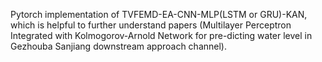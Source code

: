 Pytorch implementation of TVFEMD-EA-CNN-MLP(LSTM or GRU)-KAN, which is helpful to further understand papers (Multilayer Perceptron Integrated with Kolmogorov-Arnold Network for pre-dicting water level in Gezhouba Sanjiang downstream approach channel).
